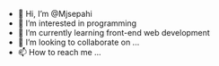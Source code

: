 - 👋 Hi, I’m @Mjsepahi
- 👀 I’m interested in programming 
- 🌱 I’m currently learning front-end web development
- 💞️ I’m looking to collaborate on ...
- 📫 How to reach me ...

<!---
Mjsepahi/Mjsepahi is a ✨ special ✨ repository because its `README.md` (this file) appears on your GitHub profile.
You can click the Preview link to take a look at your changes.
--->
